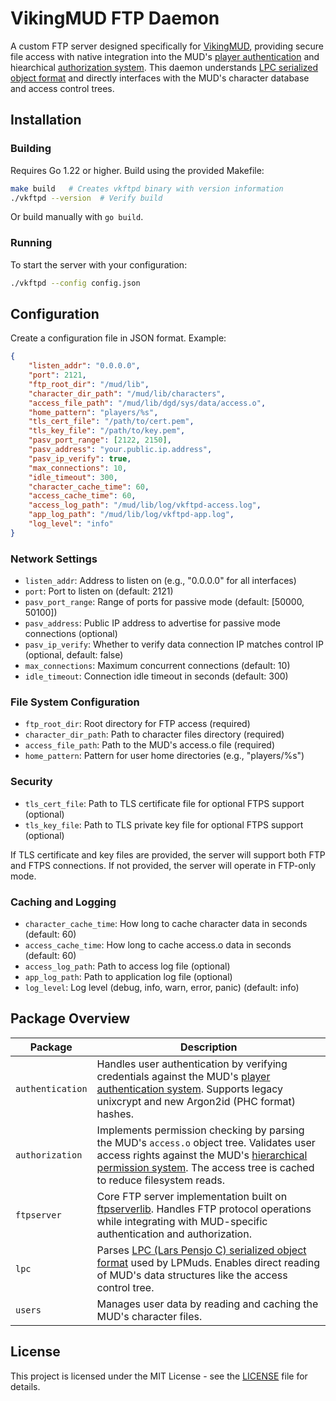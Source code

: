 # VikingMUD FTP Daemon

A custom FTP server designed specifically for [VikingMUD](https://www.vikingmud.org), providing secure file access with native integration into the MUD's [player authentication](docs/player_authentication.md) and hiearchical [authorization system](docs/viking_access_tree.md). This daemon understands [LPC serialized object format](https://github.com/mmcdole/viking-ftpd/blob/main/docs/lpc_object_format.md) and directly interfaces with the MUD's character database and access control trees.


## Installation

### Building
Requires Go 1.22 or higher. Build using the provided Makefile:

```bash
make build   # Creates vkftpd binary with version information
./vkftpd --version  # Verify build
```

Or build manually with `go build`.

### Running
To start the server with your configuration:

```bash
./vkftpd --config config.json
```

## Configuration

Create a configuration file in JSON format. Example:

```json
{
    "listen_addr": "0.0.0.0",
    "port": 2121,
    "ftp_root_dir": "/mud/lib",
    "character_dir_path": "/mud/lib/characters",
    "access_file_path": "/mud/lib/dgd/sys/data/access.o",
    "home_pattern": "players/%s",
    "tls_cert_file": "/path/to/cert.pem",
    "tls_key_file": "/path/to/key.pem",
    "pasv_port_range": [2122, 2150],
    "pasv_address": "your.public.ip.address",
    "pasv_ip_verify": true,
    "max_connections": 10,
    "idle_timeout": 300,
    "character_cache_time": 60,
    "access_cache_time": 60,
    "access_log_path": "/mud/lib/log/vkftpd-access.log",
    "app_log_path": "/mud/lib/log/vkftpd-app.log",
    "log_level": "info"
}
```

### Network Settings
- `listen_addr`: Address to listen on (e.g., "0.0.0.0" for all interfaces)
- `port`: Port to listen on (default: 2121)
- `pasv_port_range`: Range of ports for passive mode (default: [50000, 50100])
- `pasv_address`: Public IP address to advertise for passive mode connections (optional)
- `pasv_ip_verify`: Whether to verify data connection IP matches control IP (optional, default: false)
- `max_connections`: Maximum concurrent connections (default: 10)
- `idle_timeout`: Connection idle timeout in seconds (default: 300)

### File System Configuration
- `ftp_root_dir`: Root directory for FTP access (required)
- `character_dir_path`: Path to character files directory (required)
- `access_file_path`: Path to the MUD's access.o file (required)
- `home_pattern`: Pattern for user home directories (e.g., "players/%s")

### Security
- `tls_cert_file`: Path to TLS certificate file for optional FTPS support (optional)
- `tls_key_file`: Path to TLS private key file for optional FTPS support (optional)

If TLS certificate and key files are provided, the server will support both FTP and FTPS connections. If not provided, the server will operate in FTP-only mode.

### Caching and Logging
- `character_cache_time`: How long to cache character data in seconds (default: 60)
- `access_cache_time`: How long to cache access.o data in seconds (default: 60)
- `access_log_path`: Path to access log file (optional)
- `app_log_path`: Path to application log file (optional)
- `log_level`: Log level (debug, info, warn, error, panic) (default: info)

## Package Overview

| Package | Description |
|---------|------------|
| `authentication` | Handles user authentication by verifying credentials against the MUD's [player authentication system](docs/player_authentication.md). Supports legacy unixcrypt and new Argon2id (PHC format) hashes. |
| `authorization` | Implements permission checking by parsing the MUD's `access.o` object tree. Validates user access rights against the MUD's [hierarchical permission system](docs/viking_access_tree.md). The access tree is cached to reduce filesystem reads. |
| `ftpserver` | Core FTP server implementation built on [ftpserverlib](https://github.com/fclairamb/ftpserverlib). Handles FTP protocol operations while integrating with MUD-specific authentication and authorization. |
| `lpc` | Parses [LPC (Lars Pensjo C) serialized object format](https://github.com/mmcdole/viking-ftpd/blob/main/docs/lpc_object_format.md) used by LPMuds. Enables direct reading of MUD's data structures like the access control tree. |
| `users` | Manages user data by reading and caching the MUD's character files.  |

## License

This project is licensed under the MIT License - see the [LICENSE](LICENSE) file for details.
